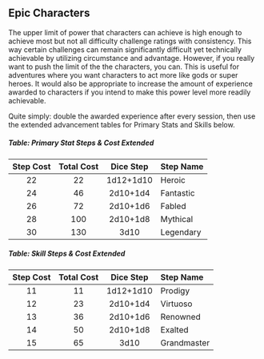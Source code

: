 ## Epic Characters

The upper limit of power that characters can achieve is high enough to achieve most but not all difficulty challenge ratings with consistency. This way certain challenges can remain significantly difficult yet technically achievable by utilizing circumstance and advantage. However, if you really want to push the limit of the the characters, you can.  This is useful for adventures where you want characters to act more like gods or super heroes. It would also be appropriate to increase the amount of experience awarded to characters if you intend to make this power level more readily achievable.

Quite simply: double the awarded experience after every session, then use the extended advancement tables for Primary Stats and Skills below.

##### Table: Primary Stat Steps & Cost Extended
| Step Cost | Total Cost | Dice Step | Step Name |
|:-:|:-:|:-:|:-|
| 22 | 22 | 1d12+1d10 | Heroic |
| 24 | 46 | 2d10+1d4 | Fantastic |
| 26 | 72 | 2d10+1d6 | Fabled |
| 28 | 100 | 2d10+1d8 | Mythical |
| 30 | 130 | 3d10 | Legendary |

##### Table: Skill Steps & Cost Extended
| Step Cost | Total Cost | Dice Step | Step Name |
|:-:|:-:|:-:|:-|
| 11 | 11 | 1d12+1d10 | Prodigy |
| 12 | 23 | 2d10+1d4 | Virtuoso |
| 13 | 36 | 2d10+1d6 | Renowned |
| 14 | 50 | 2d10+1d8 | Exalted |
| 15 | 65 | 3d10 | Grandmaster |
